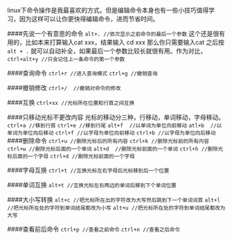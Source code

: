 linux下命令操作是我最喜欢的方式。但是编辑命令本身也有一些小技巧值得学习，因为这样可以让你更快得编辑命令，进而节省时间。

####先说一个有意思的命令
`alt+. //依次显示之前命令的最后一个参数`
这个还是很有用的，比如本来打算输入cat xxx，结果输入 cd xxx 那么你只需要输入cat 之后按 `alt + .` 就可以自动补全，如果最后一个参数比较长就很有用。作为对比，`ctrl+alt+y //只会记住上一条命令的第一个参数`

####查询命令
`ctrl+r //进入查询模式`
`ctrl+g //撤销查询`

####撤销修改
`ctrl+/	 //撤销对命令的修改`

####互换
`ctrl+xx //光标所在位置和行首之间互换`

####只移动光标不更改内容
光标的移动分三种，行移动，单词移动，字母移动。
`ctrl+a //移到行首`
`ctrl+e //移到行尾`
`alt+f 	//以单词为单位向前移动`
`atl+b	//以单词为单位向后移动`
`ctrl+f	//以字母为单位向前移动`
`ctrl+b //以字母为单位向后移动`
####删除命令
`ctrl+u	//删除光标后的所有内容`
`ctrl+k	//删除光标前的所有内容`
`ctrl+w	//删除光标后面的一个单词`
`alt+d	//删除光标前面的一个单词`
`ctrl+h	//删除光标后面的一个字母`
`ctrl+d	//删除光标前面的一个字母`

####字母互换
`ctrl+t //互换光标左右字母后光标移到后一个位置`

####单词互换
`alt+t //互换光标左右两边的单词后移到下个单词位置`

####大小写转换
`alt+c //把光标所在出的字符改为大写然后跳到下一个单词词首`
`alt+l //把光标所在处的字符到单词结尾都改为小写`
`alt+u //把光标所在处的字符到单词结尾都改为大写`

####查看前后命令
`ctrl+p //查看之前命令`
`ctrl+n	//查看之后命令`

    
